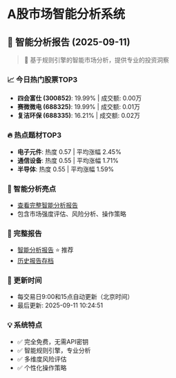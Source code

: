 # A股市场智能分析系统

## 🤖 智能分析报告 (2025-09-11)

> 🚀 基于规则引擎的智能市场分析，提供专业的投资洞察

### 📈 今日热门股票TOP3
- **四会富仕 (300852)**: 19.99% | 成交额: 0.00万
- **赛微微电 (688325)**: 19.99% | 成交额: 0.01万
- **复洁环保 (688335)**: 16.21% | 成交额: 0.02万

### 🔥 热点题材TOP3
- **电子元件**: 热度 0.57 | 平均涨幅 2.45%
- **通信设备**: 热度 0.55 | 平均涨幅 1.71%
- **半导体**: 热度 0.55 | 平均涨幅 1.59%

### 🤖 智能分析亮点
- [查看完整智能分析报告](reports/enhanced_report_2025-09-11.md)
- 包含市场强度评估、风险分析、操作策略

### 📄 完整报告
- [智能分析报告](reports/enhanced_report_2025-09-11.md) ⭐ 推荐
- [历史报告存档](reports/)

### 🔄 更新时间
- 每交易日9:00和15点自动更新（北京时间）
- 最后更新: 2025-09-11 10:24:51

### 💡 系统特点
- ✅ 完全免费，无需API密钥
- ✅ 智能规则引擎，专业分析
- ✅ 多维度风险评估
- ✅ 个性化操作策略
